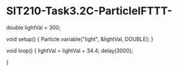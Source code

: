 # SIT210-Task3.2C-ParticleIFTTT-

double lightVal = 300;

void setup() {
    Particle.variable("light", &lightVal, DOUBLE);
}

void loop() {
    lightVal = lightVal + 34.4;
    delay(3000);

}
